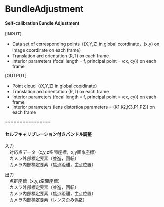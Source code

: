 BundleAdjustment
================
  
#### Self-calibration Bundle Adjustment  
  
[INPUT]  
* Data set of corresponding points（(X,Y,Z) in global coordinate，(x,y) on image coordinate on each frame）  
* Translation and orientation (R,T) on each frame  
* Interior parameters (focal length = f, principal point = (cx, cy))  on each frame 
  
[OUTPUT]  
* Point cloud（(X,Y,Z) in global coordinate）  
* Translation and orientation (R,T) on each frame  
* Interior parameters (focal length = f, principal point = (cx, cy))  on each frame  
* Interior parameters (lens distortion parameters = (K1,K2,K3,P1,P2))  on each frame   
  
================
  
#### セルフキャリブレーション付きバンドル調整  
  
入力  
　対応点データ（x,y,z空間座標，x,y画像座標）  
　カメラ外部標定要素（並進，回転）  
　カメラ内部標定要素（焦点距離，主点位置）  
  
出力  
　点群座標（x,y,z空間座標）  
　カメラ外部標定要素（並進，回転）  
　カメラ内部標定要素（焦点距離，主点位置）  
　カメラ内部標定要素（レンズ歪み係数）  
  
  

